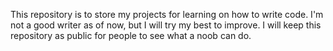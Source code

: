 This repository is to store my projects for learning on how to write code.
I'm not a good writer as of now, but I will try my best to improve.
I will keep this repository as public for people to see what a noob can do.
